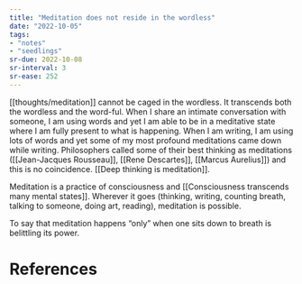 ```yaml
---
title: "Meditation does not reside in the wordless"
date: "2022-10-05"
tags:
- "notes"
- "seedlings"
sr-due: 2022-10-08
sr-interval: 3
sr-ease: 252
---
```


[[thoughts/meditation]] cannot be caged in the wordless. It transcends both the wordless and the word-ful. When I share an intimate conversation with someone, I am using words and yet I am able to be in a meditative state where I am fully present to what is happening. When I am writing, I am using lots of words and yet some of my most profound meditations came down while writing. Philosophers called some of their best thinking as meditations ([[Jean-Jacques Rousseau]], [[Rene Descartes]], [[Marcus Aurelius]]) and this is no coincidence. [[Deep thinking is meditation]].

Meditation is a practice of consciousness and [[Consciousness transcends many mental states]]. Wherever it goes (thinking, writing, counting breath, talking to someone, doing art, reading), meditation is possible.

To say that meditation happens “only” when one sits down to breath is belittling its power.

# References